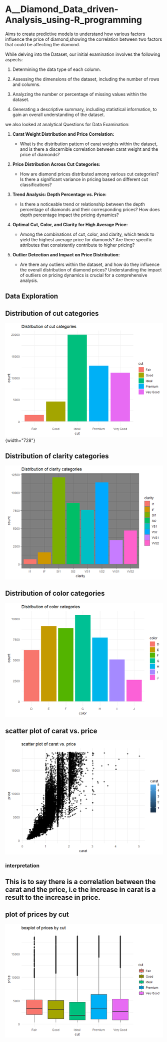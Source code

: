 # A\_\_Diamond_Data_driven-Analysis_using-R_programming

Aims to create predictive models to understand how various factors influence the price of diamond,showing the correlation between two factors that could be affecting the diamond.

While delving into the Dataset, our initial examination involves the following aspects:

1.  Determining the data type of each column.

2.  Assessing the dimensions of the dataset, including the number of rows and columns.

3.  Analyzing the number or percentage of missing values within the dataset.

4.  Generating a descriptive summary, including statistical information, to gain an overall understanding of the dataset.

we also looked at analytical Questions for Data Examination:

1.  **Carat Weight Distribution and Price Correlation:**

    -   What is the distribution pattern of carat weights within the dataset, and is there a discernible correlation between carat weight and the price of diamonds?

2.  **Price Distribution Across Cut Categories:**

    -   How are diamond prices distributed among various cut categories? Is there a significant variance in pricing based on different cut classifications?

3.  **Trend Analysis: Depth Percentage vs. Price:**

    -   Is there a noticeable trend or relationship between the depth percentage of diamonds and their corresponding prices? How does depth percentage impact the pricing dynamics?

4.  **Optimal Cut, Color, and Clarity for High Average Price:**

    -   Among the combinations of cut, color, and clarity, which tends to yield the highest average price for diamonds? Are there specific attributes that consistently contribute to higher pricing?

5.  **Outlier Detection and Impact on Price Distribution:**

    -   Are there any outliers within the dataset, and how do they influence the overall distribution of diamond prices? Understanding the impact of outliers on pricing dynamics is crucial for a comprehensive analysis.

## Data Exploration

## Distribution of cut categories

![cut distribution](cut_data.png){width="728"}

## Distribution of clarity categories

![clarity](clarity_data.png)

## Distribution of color categories

![color](color_data.png)

## scatter plot of carat vs. price

![](plot_data.png)

### interpretation

## This is to say there is a correlation between the carat and the price, i.e the increase in carat is a result to the increase in price.

## plot of prices by cut

![](price_diamond.png)
